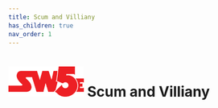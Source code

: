```yaml
---
title: Scum and Villiany
has_children: true
nav_order: 1
---
```


# <img src='../zzImages/sw5e-logo.png' style= 'float:bottom; width:150px;'> **Scum and Villiany**